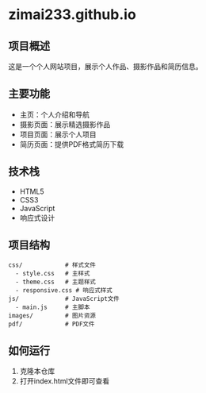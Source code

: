 # zimai233.github.io

## 项目概述
这是一个个人网站项目，展示个人作品、摄影作品和简历信息。

## 主要功能
- 主页：个人介绍和导航
- 摄影页面：展示精选摄影作品
- 项目页面：展示个人项目
- 简历页面：提供PDF格式简历下载

## 技术栈
- HTML5
- CSS3
- JavaScript
- 响应式设计

## 项目结构
```
css/            # 样式文件
  - style.css   # 主样式
  - theme.css   # 主题样式
  - responsive.css # 响应式样式
js/             # JavaScript文件
  - main.js     # 主脚本
images/         # 图片资源
pdf/            # PDF文件
```

## 如何运行
1. 克隆本仓库
2. 打开index.html文件即可查看
